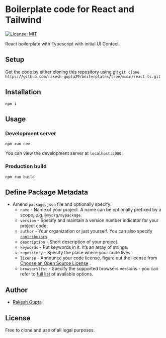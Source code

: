 # Boilerplate code for React and Tailwind

[![License: MIT](https://camo.githubusercontent.com/5fab2edf3816ef9fb3ebcaf6e613fa7b40ff7652ec69e5f6e7f695aa24bf5ce6/68747470733a2f2f696d672e736869656c64732e696f2f62616467652f4c6963656e73652d4d49542d626c75652e737667)](https://opensource.org/licenses/MIT)

React boilerplate with Typescript with initial UI Context

## [](https://github.com/rakesh-gupta29/boilerplates/tree/main/react-ts#setup)Setup

Get the code by either cloning this repository using git
`git clone https://github.com/rakesh-gupta29/boilerplates/tree/main/react-ts.git`

## [](https://github.com/rakesh-gupta29/boilerplates/tree/main/react-ts#installation)Installation

`npm i`

## [](https://github.com/rakesh-gupta29/boilerplates/tree/main/react-ts#usage)Usage

### [](https://github.com/rakesh-gupta29/boilerplates/tree/main/react-ts#development-server)Development server

`npm run dev`

You can view the development server at `localhost:3000`.

### [](https://github.com/rakesh-gupta29/boilerplates/tree/main/react-ts#production-build)Production build

`npm run build`

## [](https://github.com/rakesh-gupta29/boilerplates/tree/main/react-ts#metadata)Define Package Metadata

- Amend `package.json` file and optionally specify:
  - `name` - Name of your project. A name can be optionally prefixed by a scope, e.g. `@myorg/mypackage`.
  - `version` - Specify and maintain a version number indicator for your project code.
  - `author` - Your organization or just yourself. You can also specify [`contributors`](https://docs.npmjs.com/files/package.json#people-fields-author-contributors).
  - `description` - Short description of your project.
  - `keywords` - Put keywords in it. It’s an array of strings.
  - `repository` - Specify the place where your code lives.
  - `license` - Announce your code license, figure out the license from [Choose an Open Source License](https://choosealicense.com/) .
  - `browserslist` - Specify the supported browsers versions - you can refer to [full list](https://github.com/browserslist/browserslist#full-list) of available options.

## [](https://github.com/rakesh-gupta29/boilerplates/tree/main/react-ts#author)Author

- [Rakesh Gupta](https://github.com/rakesh-gupta29)

## [](https://github.com/rakesh-gupta29/boilerplates/tree/main/react-ts#license)License

Free to clone and use of all legal purposes.

